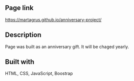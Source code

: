 ## Page link
https://martagrus.github.io/anniversary-project/

## Description
Page was built as an anniversary gift. It will be chaged yearly.

## Built with
HTML, CSS, JavaScript, Boostrap